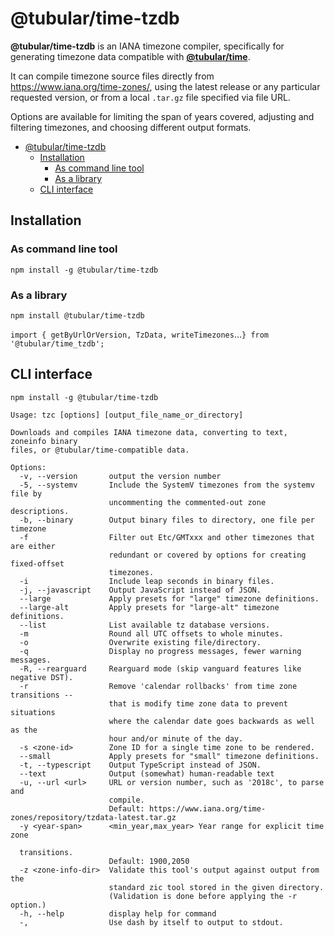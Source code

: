 # @tubular/time-tzdb

**@tubular/time-tzdb** is an IANA timezone compiler, specifically for generating timezone data compatible with **[@tubular/time](https://www.npmjs.com/package/@tubular/time)**.

It can compile timezone source files directly from <https://www.iana.org/time-zones/>, using the latest release or any particular requested version, or from a local `.tar.gz` file specified via file URL.

Options are available for limiting the span of years covered, adjusting and filtering timezones, and choosing different output formats.

- [@tubular/time-tzdb](#tubulartime-tzdb)
  - [Installation](#installation)
    - [As command line tool](#as-command-line-tool)
    - [As a library](#as-a-library)
  - [CLI interface](#cli-interface)

## Installation

### As command line tool

`npm install -g @tubular/time-tzdb`

### As a library

`npm install @tubular/time-tzdb`

`import { getByUrlOrVersion, TzData, writeTimezones`...`} from '@tubular/time_tzdb';`

## CLI interface

`npm install -g @tubular/time-tzdb`

```text
Usage: tzc [options] [output_file_name_or_directory]

Downloads and compiles IANA timezone data, converting to text, zoneinfo binary
files, or @tubular/time-compatible data.

Options:
  -v, --version       output the version number
  -5, --systemv       Include the SystemV timezones from the systemv file by
                      uncommenting the commented-out zone descriptions.
  -b, --binary        Output binary files to directory, one file per timezone
  -f                  Filter out Etc/GMTxxx and other timezones that are either
                      redundant or covered by options for creating fixed-offset
                      timezones.
  -i                  Include leap seconds in binary files.
  -j, --javascript    Output JavaScript instead of JSON.
  --large             Apply presets for "large" timezone definitions.
  --large-alt         Apply presets for "large-alt" timezone definitions.
  --list              List available tz database versions.
  -m                  Round all UTC offsets to whole minutes.
  -o                  Overwrite existing file/directory.
  -q                  Display no progress messages, fewer warning messages.
  -R, --rearguard     Rearguard mode (skip vanguard features like negative DST).
  -r                  Remove 'calendar rollbacks' from time zone transitions --
                      that is modify time zone data to prevent situations
                      where the calendar date goes backwards as well as the
                      hour and/or minute of the day.
  -s <zone-id>        Zone ID for a single time zone to be rendered.
  --small             Apply presets for "small" timezone definitions.
  -t, --typescript    Output TypeScript instead of JSON.
  --text              Output (somewhat) human-readable text
  -u, --url <url>     URL or version number, such as '2018c', to parse and
                      compile.
                      Default: https://www.iana.org/time-zones/repository/tzdata-latest.tar.gz
  -y <year-span>      <min_year,max_year> Year range for explicit time zone
                      
  transitions.
                      Default: 1900,2050
  -z <zone-info-dir>  Validate this tool's output against output from the
                      standard zic tool stored in the given directory.
                      (Validation is done before applying the -r option.)
  -h, --help          display help for command
  -,                  Use dash by itself to output to stdout.
```
